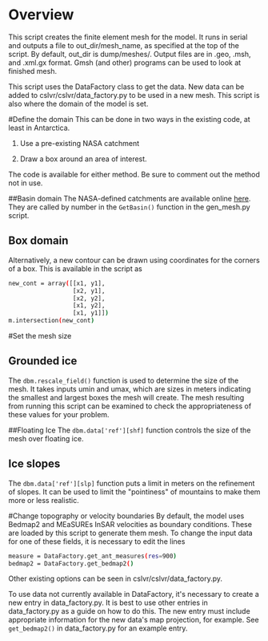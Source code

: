 # Overview
This script creates the finite element mesh for the model. It runs in serial and outputs a file to out_dir/mesh_name, as specified at the top of the script. By default, out_dir is dump/meshes/. Output files are in .geo, .msh, and .xml.gx format. Gmsh (and other) programs can be used to look at finished mesh. 

This script uses the DataFactory class to get the data. New data can be added to cslvr/cslvr/data_factory.py to be used in a new mesh. This script is also where the domain of the model is set.

#Define the domain
This can be done in two ways in the existing code, at least in Antarctica.

1. Use a pre-existing NASA catchment

2. Draw a box around an area of interest.

The code is available for either method. Be sure to comment out the method not in use.

##Basin domain
The NASA-defined catchments are available online [here](http://icesat4.gsfc.nasa.gov/cryo_data/ant_grn_drainage_systems.php). They are called by number in the ```GetBasin()``` function in the gen_mesh.py script.

## Box domain
Alternatively, a new contour can be drawn using coordinates for the corners of a box. This is available in the script as
```bash
new_cont = array([[x1, y1],
                  [x2, y1],
                  [x2, y2],
                  [x1, y2],
                  [x1, y1]])
m.intersection(new_cont)   
```


#Set the mesh size
## Grounded ice
The ```dbm.rescale_field()``` function is used to determine the size of the mesh. It takes inputs umin and umax, which are sizes in meters indicating the smallest and largest boxes the mesh will create. The mesh resulting from running this script can be examined to check the appropriateness of these values for your problem.

##Floating Ice
The ```dbm.data['ref'][shf]``` function controls the size of the mesh over floating ice.

## Ice slopes
The ```dbm.data['ref'][slp]``` function puts a limit in meters on the refinement of slopes. It can be used to limit the "pointiness" of mountains to make them more or less realistic.

#Change topography or velocity boundaries
By default, the model uses Bedmap2 and MEaSUREs InSAR velocities as boundary conditions. These are loaded by this script to generate them mesh. To change the input data for one of these fields, it is necessary to edit the lines
```bash
measure = DataFactory.get_ant_measures(res=900)
bedmap2 = DataFactory.get_bedmap2()
```
Other existing options can be seen in cslvr/cslvr/data_factory.py.

To use data not currently available in DataFactory, it's necessary to create a new entry in data_factory.py. It is best to use other entries in data_factory.py as a guide on how to do this. The new entry must include appropriate information for the new data's map projection, for example. See ```get_bedmap2()``` in  data_factory.py for an example entry.